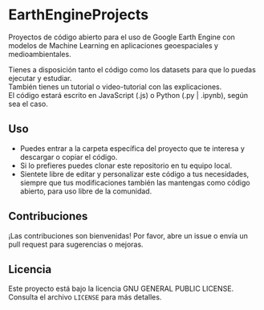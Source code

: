 # EarthEngineProjects
Proyectos de código abierto para el uso de Google Earth Engine con modelos de Machine Learning en aplicaciones geoespaciales y medioambientales.  

Tienes a disposición tanto el código como los datasets para que lo puedas ejecutar y estudiar.  
También tienes un tutorial o video-tutorial con las explicaciones.  
El código estará escrito en JavaScript (.js) o Python (.py | .ipynb), según sea el caso.

## Uso
- Puedes entrar a la carpeta específica del proyecto que te interesa y descargar o copiar el código.  
- Si lo prefieres puedes clonar este repositorio en tu equipo local.  
- Sientete libre de editar y personalizar este código a tus necesidades,  
siempre que tus modificaciones también las mantengas como código abierto, para uso libre de la comunidad. 

## Contribuciones

¡Las contribuciones son bienvenidas! Por favor, abre un issue o envía un pull request para sugerencias o mejoras.

## Licencia

Este proyecto está bajo la licencia GNU GENERAL PUBLIC LICENSE. Consulta el archivo `LICENSE` para más detalles.
